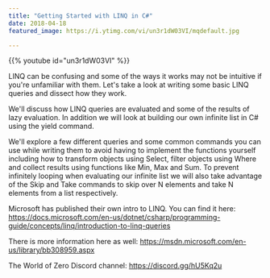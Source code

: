 ```yaml
---
title: "Getting Started with LINQ in C#"
date: 2018-04-18
featured_image: https://i.ytimg.com/vi/un3r1dW03VI/mqdefault.jpg

---
```


{{% youtube id="un3r1dW03VI" %}}

LINQ can be confusing and some of the ways it works may not be intuitive if you're unfamiliar with them. Let's take a look at writing some basic LINQ queries and dissect how they work.

We'll discuss how LINQ queries are evaluated and some of the results of lazy evaluation. In addition we will look at building our own infinite list in C# using the yield command.

We'll explore a few different queries and some common commands you can use while writing them to avoid having to implement the functions yourself including how to transform objects using Select, filter objects using Where and collect results using functions like Min, Max and Sum. To prevent infinitely looping when evaluating our infinite list we will also take advantage of the Skip and Take commands to skip over N elements and take N elements from a list respectively.

Microsoft has published their own intro to LINQ. You can find it here: https://docs.microsoft.com/en-us/dotnet/csharp/programming-guide/concepts/linq/introduction-to-linq-queries

There is more information here as well: https://msdn.microsoft.com/en-us/library/bb308959.aspx

The World of Zero Discord channel: https://discord.gg/hU5Kq2u